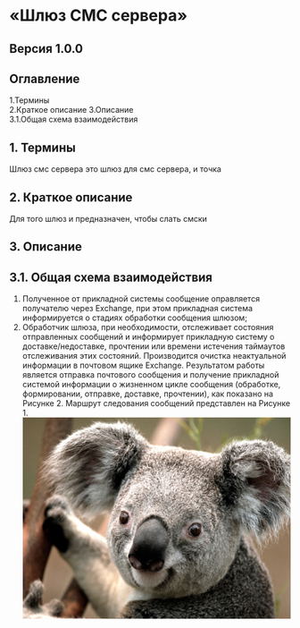 «Шлюз СМС сервера»
===========================
Версия 1.0.0
------------





 
## Оглавление

1.Термины	
2.Краткое описание
3.Описание	
    3.1.Общая схема взаимодействия


 
## 1.	Термины
Шлюз смс сервера это шлюз для смс сервера, и точка

 
## 2.	Краткое описание
Для того шлюз и предназначен, чтобы слать смски

 
## 3.	Описание 
## 3.1.	Общая схема взаимодействия
1.	Полученное от прикладной системы сообщение оправляется получателю через Exchange, при этом прикладная система информируется о стадиях обработки сообщения шлюзом;
2.	Обработчик шлюза, при необходимости, отслеживает состояния отправленных сообщений и информирует прикладную систему о доставке/недоставке, прочтении или времени истечения таймаутов отслеживания  этих состояний.  Производится очистка неактуальной информации в почтовом ящике Exchange.
Результатом работы является отправка почтового сообщения и получение прикладной системой информации о жизненном цикле сообщения (обработке, формировании, отправке, доставке, прочтении), как показано на Рисунке 2.
Маршрут следования сообщений представлен на Рисунке 1.
![Медведь](/IntServices/sms/Koala.jpg "Маедведь")
